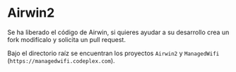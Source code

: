 # Airwin2

Se ha liberado el código de Airwin, si quieres ayudar a su desarrollo crea un fork modifícalo y solicita un pull request. 

Bajo el directorio raíz se encuentran los proyectos ``Airwin2`` y ``ManagedWifi`` (`https://managedwifi.codeplex.com`).
	

